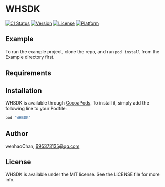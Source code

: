 # WHSDK

[![CI Status](https://img.shields.io/travis/wenhaoChan/WHSDK.svg?style=flat)](https://travis-ci.org/wenhaoChan/WHSDK)
[![Version](https://img.shields.io/cocoapods/v/WHSDK.svg?style=flat)](https://cocoapods.org/pods/WHSDK)
[![License](https://img.shields.io/cocoapods/l/WHSDK.svg?style=flat)](https://cocoapods.org/pods/WHSDK)
[![Platform](https://img.shields.io/cocoapods/p/WHSDK.svg?style=flat)](https://cocoapods.org/pods/WHSDK)

## Example

To run the example project, clone the repo, and run `pod install` from the Example directory first.

## Requirements

## Installation

WHSDK is available through [CocoaPods](https://cocoapods.org). To install
it, simply add the following line to your Podfile:

```ruby
pod 'WHSDK'
```

## Author

wenhaoChan, 695373135@qq.com

## License

WHSDK is available under the MIT license. See the LICENSE file for more info.
